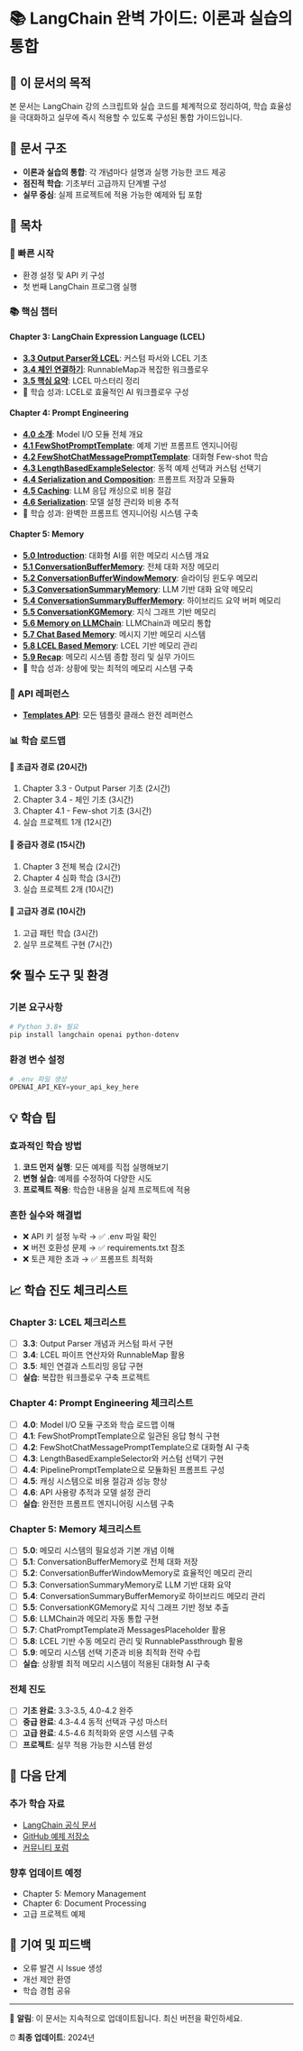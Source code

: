 # 📚 LangChain 완벽 가이드: 이론과 실습의 통합

## 🎯 이 문서의 목적
본 문서는 LangChain 강의 스크립트와 실습 코드를 체계적으로 정리하여, 학습 효율성을 극대화하고 실무에 즉시 적용할 수 있도록 구성된 통합 가이드입니다.

## 📖 문서 구조
- **이론과 실습의 통합**: 각 개념마다 설명과 실행 가능한 코드 제공
- **점진적 학습**: 기초부터 고급까지 단계별 구성
- **실무 중심**: 실제 프로젝트에 적용 가능한 예제와 팁 포함

## 📑 목차

### 🚀 빠른 시작
- 환경 설정 및 API 키 구성
- 첫 번째 LangChain 프로그램 실행

### 📚 핵심 챕터

#### Chapter 3: LangChain Expression Language (LCEL)
- **[3.3 Output Parser와 LCEL](./Chapter_3_LCEL/3.3_OutputParser_LCEL.md)**: 커스텀 파서와 LCEL 기초
- **[3.4 체인 연결하기](./Chapter_3_LCEL/3.4_Chaining_Chains.md)**: RunnableMap과 복잡한 워크플로우
- **[3.5 핵심 요약](./Chapter_3_LCEL/3.5_Recap.md)**: LCEL 마스터리 정리
- 🎯 학습 성과: LCEL로 효율적인 AI 워크플로우 구성

#### Chapter 4: Prompt Engineering
- **[4.0 소개](./Chapter_4_Prompt_Engineering/4.0_Introduction.md)**: Model I/O 모듈 전체 개요
- **[4.1 FewShotPromptTemplate](./Chapter_4_Prompt_Engineering/4.1_FewShotPromptTemplate.md)**: 예제 기반 프롬프트 엔지니어링
- **[4.2 FewShotChatMessagePromptTemplate](./Chapter_4_Prompt_Engineering/4.2_FewShotChatMessagePromptTemplate.md)**: 대화형 Few-shot 학습
- **[4.3 LengthBasedExampleSelector](./Chapter_4_Prompt_Engineering/4.3_LengthBasedExampleSelector.md)**: 동적 예제 선택과 커스텀 선택기
- **[4.4 Serialization and Composition](./Chapter_4_Prompt_Engineering/4.4_Serialization_Composition.md)**: 프롬프트 저장과 모듈화
- **[4.5 Caching](./Chapter_4_Prompt_Engineering/4.5_Caching.md)**: LLM 응답 캐싱으로 비용 절감
- **[4.6 Serialization](./Chapter_4_Prompt_Engineering/4.6_Serialization.md)**: 모델 설정 관리와 비용 추적
- 🎯 학습 성과: 완벽한 프롬프트 엔지니어링 시스템 구축

#### Chapter 5: Memory
- **[5.0 Introduction](./Chapter_5_Memory/5.0_Introduction.md)**: 대화형 AI를 위한 메모리 시스템 개요
- **[5.1 ConversationBufferMemory](./Chapter_5_Memory/5.1_ConversationBufferMemory.md)**: 전체 대화 저장 메모리
- **[5.2 ConversationBufferWindowMemory](./Chapter_5_Memory/5.2_ConversationBufferWindowMemory.md)**: 슬라이딩 윈도우 메모리
- **[5.3 ConversationSummaryMemory](./Chapter_5_Memory/5.3_ConversationSummaryMemory.md)**: LLM 기반 대화 요약 메모리
- **[5.4 ConversationSummaryBufferMemory](./Chapter_5_Memory/5.4_ConversationSummaryBufferMemory.md)**: 하이브리드 요약 버퍼 메모리
- **[5.5 ConversationKGMemory](./Chapter_5_Memory/5.5_ConversationKGMemory.md)**: 지식 그래프 기반 메모리
- **[5.6 Memory on LLMChain](./Chapter_5_Memory/5.6_Memory_on_LLMChain.md)**: LLMChain과 메모리 통합
- **[5.7 Chat Based Memory](./Chapter_5_Memory/5.7_Chat_Based_Memory.md)**: 메시지 기반 메모리 시스템
- **[5.8 LCEL Based Memory](./Chapter_5_Memory/5.8_LCEL_Based_Memory.md)**: LCEL 기반 메모리 관리
- **[5.9 Recap](./Chapter_5_Memory/5.9_Recap.md)**: 메모리 시스템 종합 정리 및 실무 가이드
- 🎯 학습 성과: 상황에 맞는 최적의 메모리 시스템 구축

### 📖 API 레퍼런스
- **[Templates API](./API_Reference/Templates_API.md)**: 모든 템플릿 클래스 완전 레퍼런스

### 📊 학습 로드맵

#### 🌱 초급자 경로 (20시간)
1. Chapter 3.3 - Output Parser 기초 (2시간)
2. Chapter 3.4 - 체인 기초 (3시간)
3. Chapter 4.1 - Few-shot 기초 (3시간)
4. 실습 프로젝트 1개 (12시간)

#### 🌿 중급자 경로 (15시간)
1. Chapter 3 전체 복습 (2시간)
2. Chapter 4 심화 학습 (3시간)
3. 실습 프로젝트 2개 (10시간)

#### 🌳 고급자 경로 (10시간)
1. 고급 패턴 학습 (3시간)
2. 실무 프로젝트 구현 (7시간)

## 🛠️ 필수 도구 및 환경

### 기본 요구사항
```bash
# Python 3.8+ 필요
pip install langchain openai python-dotenv
```

### 환경 변수 설정
```python
# .env 파일 생성
OPENAI_API_KEY=your_api_key_here
```

## 💡 학습 팁

### 효과적인 학습 방법
1. **코드 먼저 실행**: 모든 예제를 직접 실행해보기
2. **변형 실습**: 예제를 수정하여 다양한 시도
3. **프로젝트 적용**: 학습한 내용을 실제 프로젝트에 적용

### 흔한 실수와 해결법
- ❌ API 키 설정 누락 → ✅ .env 파일 확인
- ❌ 버전 호환성 문제 → ✅ requirements.txt 참조
- ❌ 토큰 제한 초과 → ✅ 프롬프트 최적화

## 📈 학습 진도 체크리스트

### Chapter 3: LCEL 체크리스트
- [ ] **3.3**: Output Parser 개념과 커스텀 파서 구현
- [ ] **3.4**: LCEL 파이프 연산자와 RunnableMap 활용
- [ ] **3.5**: 체인 연결과 스트리밍 응답 구현
- [ ] **실습**: 복잡한 워크플로우 구축 프로젝트

### Chapter 4: Prompt Engineering 체크리스트
- [ ] **4.0**: Model I/O 모듈 구조와 학습 로드맵 이해
- [ ] **4.1**: FewShotPromptTemplate으로 일관된 응답 형식 구현
- [ ] **4.2**: FewShotChatMessagePromptTemplate으로 대화형 AI 구축
- [ ] **4.3**: LengthBasedExampleSelector와 커스텀 선택기 구현
- [ ] **4.4**: PipelinePromptTemplate으로 모듈화된 프롬프트 구성
- [ ] **4.5**: 캐싱 시스템으로 비용 절감과 성능 향상
- [ ] **4.6**: API 사용량 추적과 모델 설정 관리
- [ ] **실습**: 완전한 프롬프트 엔지니어링 시스템 구축

### Chapter 5: Memory 체크리스트
- [ ] **5.0**: 메모리 시스템의 필요성과 기본 개념 이해
- [ ] **5.1**: ConversationBufferMemory로 전체 대화 저장
- [ ] **5.2**: ConversationBufferWindowMemory로 효율적인 메모리 관리
- [ ] **5.3**: ConversationSummaryMemory로 LLM 기반 대화 요약
- [ ] **5.4**: ConversationSummaryBufferMemory로 하이브리드 메모리 관리
- [ ] **5.5**: ConversationKGMemory로 지식 그래프 기반 정보 추출
- [ ] **5.6**: LLMChain과 메모리 자동 통합 구현
- [ ] **5.7**: ChatPromptTemplate과 MessagesPlaceholder 활용
- [ ] **5.8**: LCEL 기반 수동 메모리 관리 및 RunnablePassthrough 활용
- [ ] **5.9**: 메모리 시스템 선택 기준과 비용 최적화 전략 수립
- [ ] **실습**: 상황별 최적 메모리 시스템이 적용된 대화형 AI 구축

### 전체 진도
- [ ] **기초 완료**: 3.3-3.5, 4.0-4.2 완주
- [ ] **중급 완료**: 4.3-4.4 동적 선택과 구성 마스터
- [ ] **고급 완료**: 4.5-4.6 최적화와 운영 시스템 구축
- [ ] **프로젝트**: 실무 적용 가능한 시스템 완성

## 🚀 다음 단계

### 추가 학습 자료
- [LangChain 공식 문서](https://python.langchain.com/)
- [GitHub 예제 저장소](https://github.com/langchain-ai/langchain)
- [커뮤니티 포럼](https://github.com/langchain-ai/langchain/discussions)

### 향후 업데이트 예정
- Chapter 5: Memory Management
- Chapter 6: Document Processing
- 고급 프로젝트 예제

## 🤝 기여 및 피드백
- 오류 발견 시 Issue 생성
- 개선 제안 환영
- 학습 경험 공유

---

📌 **알림**: 이 문서는 지속적으로 업데이트됩니다. 최신 버전을 확인하세요.

⏰ **최종 업데이트**: 2024년